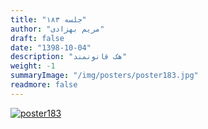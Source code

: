 ```yaml
---
title: "جلسه ۱۸۳"
author: "مریم بهزادی"
draft: false
date: "1398-10-04"
description: "هک قانونمند"
weight: -1
summaryImage: "/img/posters/poster183.jpg"
readmore: false
---
```


[![poster183](/img/posters/poster183.jpg)](/img/posters/poster183.jpg)

